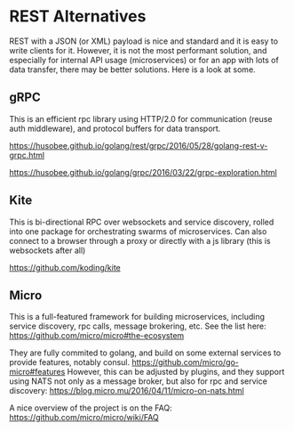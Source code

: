 # REST Alternatives

REST with a JSON (or XML) payload is nice and standard and it is easy to write clients for it. However, it is not the most performant solution, and especially for internal API usage (microservices) or for an app with lots of data transfer, there may be better solutions.  Here is a look at some.

## gRPC

This is an efficient rpc library using HTTP/2.0 for communication (reuse auth middleware), and protocol buffers for data transport.

https://husobee.github.io/golang/rest/grpc/2016/05/28/golang-rest-v-grpc.html

https://husobee.github.io/golang/grpc/2016/03/22/grpc-exploration.html

## Kite

This is bi-directional RPC over websockets and service discovery, rolled into one package for orchestrating swarms of microservices.  Can also connect to a browser through a proxy or directly with a js library (this is websockets after all)

https://github.com/koding/kite


## Micro

This is a full-featured framework for building microservices, including service discovery, rpc calls, message brokering, etc. See the list here: https://github.com/micro/micro#the-ecosystem 

They are fully commited to golang, and build on some external services to provide features, notably consul. https://github.com/micro/go-micro#features However, this can be adjusted by plugins, and they support using NATS not only as a message broker, but also for rpc and service discovery: https://blog.micro.mu/2016/04/11/micro-on-nats.html

A nice overview of the project is on the FAQ: https://github.com/micro/micro/wiki/FAQ